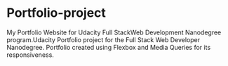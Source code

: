# Portfolio-project
 My Portfolio Website for Udacity Full StackWeb Development Nanodegree program.Udacity Portfolio project for the Full Stack Web Developer Nanodegree. Portfolio created using Flexbox and Media Queries for its responsiveness.
